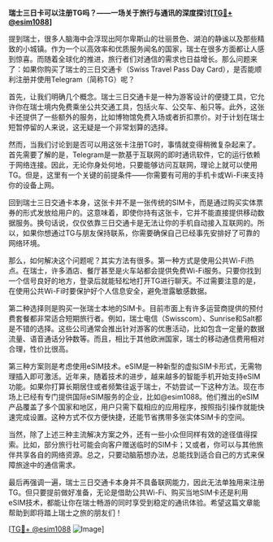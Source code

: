 **瑞士三日卡可以注册TG吗？——一场关于旅行与通讯的深度探讨[[TG💪+ @esim1088](https://t.me/s/esim1088)]**

提到瑞士，很多人脑海中会浮现出阿尔卑斯山的壮丽景色、湖泊的静谧以及那些精致的小城镇。作为一个以高效率和优质服务闻名的国家，瑞士在很多方面都让人感到惊喜。而随着全球化的推进，旅行者们对通信的需求也日益增长。那么问题来了：如果你购买了瑞士的三日交通卡（Swiss Travel Pass Day Card），是否能顺利注册并使用Telegram（简称TG）呢？

首先，让我们明确几个概念。瑞士三日交通卡是一种为游客设计的便捷工具，它允许你在瑞士境内免费乘坐公共交通工具，包括火车、公交车、船只等。此外，这张卡还提供了一些额外的服务，比如博物馆免费入场或者折扣票价。对于计划在瑞士短暂停留的人来说，这无疑是一个非常划算的选择。

然而，当我们讨论到是否可以用这张卡注册TG时，事情就变得稍微复杂起来了。首先需要了解的是，Telegram是一款基于互联网的即时通讯软件，它的运行依赖于网络连接。因此，无论你身处何地，只要能够访问互联网，理论上就可以使用TG。但是，这里有一个关键的前提条件——你需要有可用的手机卡或Wi-Fi来支持你的设备上网。

回到瑞士三日交通卡本身，这张卡并不是一张传统的SIM卡，而是通过购买实体票券的形式发放给用户的。这意味着，即使你持有这张卡，它并不能直接提供移动数据服务。换句话说，仅仅依靠三日交通卡是无法让你的手机自动接入互联网的。所以，如果你想通过TG与朋友保持联系，你需要确保自己已经事先安排好了可靠的网络环境。

那么，如何解决这个问题呢？其实方法有很多。第一种方式是使用公共Wi-Fi热点。在瑞士，许多酒店、餐厅甚至是火车站都会提供免费Wi-Fi服务。只要你找到一个信号良好的地方，登录后就能轻松地打开TG进行聊天。不过需要注意的是，在使用公共Wi-Fi时要保护好个人信息安全，避免泄露敏感数据。

第二种选择则是购买一张瑞士本地的SIM卡。目前市面上有许多运营商提供的预付费套餐都非常适合短期旅行者。例如，瑞士电信（Swisscom）、Sunrise和Salt都是不错的选择。这些公司通常会推出针对游客的优惠活动，比如包含一定量的数据流量、语音通话分钟数等。而且，相比于其他欧洲国家，瑞士的移动通信费用相对合理，性价比很高。

第三种方案则是考虑使用eSIM技术。eSIM是一种新型的虚拟SIM卡形式，无需物理插入即可激活。近年来，随着技术的进步，越来越多的智能手机开始支持eSIM功能。如果你打算长期居住或者频繁往返于瑞士，不妨尝试一下这种方法。现在市场上已经有专门提供国际eSIM服务的企业，比如@esim1088。他们推出的eSIM产品覆盖了多个国家和地区，用户只需下载相应的应用程序，按照指引操作就能快速完成设置。这种方式不仅方便快捷，还能节省携带多张实体SIM卡的空间。

当然，除了上述三种主流解决方案之外，还有一些小众但同样有效的途径值得探索。比如，部分旅行社可能会向客户赠送临时的SIM卡；又或者，你可以与其他旅伴共享各自的网络资源。总之，只要动脑筋想办法，总能找到适合自己的方式来保障旅途中的通信需求。

最后再强调一遍，瑞士三日交通卡本身并不具备联网能力，因此无法单独用来注册TG。但只要提前做好准备，无论是借助公共Wi-Fi、购买当地SIM卡还是利用eSIM技术，都能让你在瑞士畅游的同时享受到稳定的通讯体验。希望这篇文章能帮助到即将踏上瑞士之旅的朋友们！

[[TG💪+ @esim1088](https://t.me/s/esim1088) ![Image](https://i.postimg.cc/4NQfJmqS/Snipaste-2025-05-13-00-14-12.png)]